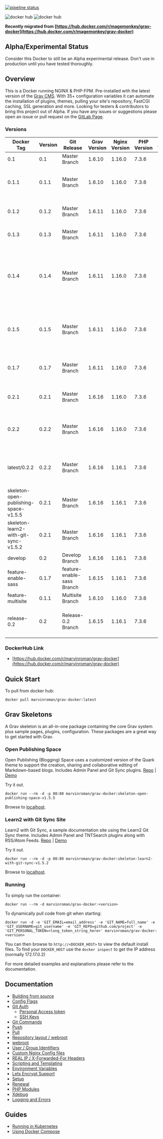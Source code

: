 [![pipeline status](https://gitlab.com/marvinroman/grav-docker/badges/0.2.1/pipeline.svg)](https://gitlab.com/marvinroman/grav-docker/commits/0.2.1)

![docker hub](https://img.shields.io/docker/pulls/marvinroman/grav-docker.svg?style=flat-square) ![docker hub](https://img.shields.io/docker/stars/marvinroman/grav-docker.svg?style=flat-square)

**Recently migrated from [https://hub.docker.com/r/magemonkey/grav-docker](https://hub.docker.com/r/magemonkey/grav-docker)**

## Alpha/Experimental Status

Consider this Docker to still be an Alpha experimental release. Don't use in production until you have tested thoroughly.

## Overview

This is a Docker running NGINX & PHP-FPM. Pre-installed with the latest version of the [Grav CMS](https://getgrav.org/). With 35+ configuration variables it can automate the installation of plugins, themes, pulling your site's repository, FastCGI caching, SSL generation and more.
Looking for testers & contributors to bring this project out of Alpha. If you have any issues or suggestions please open an issue or pull request on the [GitLab Page](https://gitlab.com/marvinroman/grav-docker).

### Versions

| Docker Tag                            | Version | Git Release                | Grav Version | Nginx Version | PHP Version | Alpine Version | Status                                                                                             |
| ------------------------------------- | ------- | -------------------------- | ------------ | ------------- | ----------- | -------------- | -------------------------------------------------------------------------------------------------- |
| 0.1                                   | 0.1     | Master Branch              | 1.6.10       | 1.16.0        | 7.3.6       | 3.9            | Alpha                                                                                              |
| 0.1.1                                 | 0.1.1   | Master Branch              | 1.6.10       | 1.16.0        | 7.3.6       | 3.9            | Alpha (includes hotfix to speed up startup)                                                        |
| 0.1.2                                 | 0.1.2   | Master Branch              | 1.6.11       | 1.16.0        | 7.3.6       | 3.9            | Alpha (includes specific Grav Version)                                                             |
| 0.1.3                                 | 0.1.3   | Master Branch              | 1.6.11       | 1.16.0        | 7.3.6       | 3.9            | Alpha (moved install of grav to script)                                                            |
| 0.1.4                                 | 0.1.4   | Master Branch              | 1.6.11       | 1.16.0        | 7.3.6       | 3.9            | Alpha (includes letsencrypt fix for hosts like Mightyweb that have a slow loadbalancer deployment) |
| 0.1.5                                 | 0.1.5   | Master Branch              | 1.6.11       | 1.16.0        | 7.3.6       | 3.9            | Alpha (fix for admin page customization when config/plugin directory doesn't exist)                |
| 0.1.7                                 | 0.1.7   | Master Branch              | 1.6.11       | 1.16.0        | 7.3.6       | 3.9            | Alpha (fix for git push to only create .gitignore if it doesn't exist)                             |
| 0.2.1                                 | 0.2.1   | Master Branch              | 1.6.16       | 1.16.0        | 7.3.6       | 3.9            | Beta (fix for grav admin url when empty)                                                           |
| 0.2.2                                 | 0.2.2   | Master Branch              | 1.6.16       | 1.16.0        | 7.3.6       | 3.9            | Beta (allow pulling of public repos withour username & password)                                   |
| latest/0.2.2                          | 0.2.2   | Master Branch              | 1.6.16       | 1.16.1        | 7.3.6       | 3.9            | Beta (allow pulling of public repos withour username & password)                                   |
| skeleton-open-publishing-space-v1.5.5 | 0.2.1   | Master Branch              | 1.6.16       | 1.16.1        | 7.3.6       | 3.9            | Alpha                                                                                              |
| skeleton-learn2-with-git-sync-v1.5.2  | 0.2.1   | Master Branch              | 1.6.16       | 1.16.1        | 7.3.6       | 3.9            | Alpha                                                                                              |
| develop                               | 0.2     | Develop Branch             | 1.6.16       | 1.16.1        | 7.3.6       | 3.9            | Development                                                                                        |
| feature-enable-sass                   | 0.1.7   | feature-enable-sass Branch | 1.6.15       | 1.16.1        | 7.3.6       | 3.9            | Experimental                                                                                       |
| feature-multisite                     | 0.1.1   | Multisite Branch           | 1.6.10       | 1.16.0        | 7.3.6       | 3.9            | Experimental                                                                                       |
| release-0.2                           | 0.2     | Release-0.2 Branch         | 1.6.15       | 1.16.1        | 7.3.6       | 3.9            | Experimental (includes multi-site & enable-sass feature)                                           |

### DockerHub Link

- [https://hub.docker.com/r/marvinroman/grav-docker](https://hub.docker.com/r/marvinroman/grav-docker)

## Quick Start

To pull from docker hub:

```
docker pull marvinroman/grav-docker:latest
```

## Grav Skeletons

A Grav skeleton is an all-in-one package containing the core Grav system plus sample pages, plugins, configuration. These packages are a great way to get started with Grav.

### Open Publishing Space

Open Publishing (Blogging) Space uses a customized version of the Quark theme to support the creation, sharing and collaborative editing of Markdown-based blogs. Includes Admin Panel and Git Sync plugins.
[Repo](https://github.com/hibbitts-design/grav-skeleton-open-publishing-space) | [Demo](https://demo.hibbittsdesign.org/grav-open-publishing-quark/)

Try it out.

```
docker run --rm -d -p 80:80 marvinroman/grav-docker:skeleton-open-publishing-space-v1.5.5
```

Browse to [localhost](http://localhost).

### Learn2 with Git Sync Site

Learn2 with Git Sync, a sample documentation site using the Learn2 Git Sync theme. Includes Admin Panel and TNTSearch plugins along with RSS/Atom Feeds.
[Repo](https://github.com/hibbitts-design/grav-skeleton-learn2-with-git-sync) | [Demo](https://demo.hibbittsdesign.org/grav-learn2-git-sync/)

Try it out.

```
docker run --rm -d -p 80:80 marvinroman/grav-docker:skeleton-learn2-with-git-sync-v1.5.2
```

Browse to [localhost](http://localhost).

### Running

To simply run the container:

```
docker run --rm -d marvinroman/grav-docker:<version>
```

To dynamically pull code from git when starting:

```
docker run -d -e 'GIT_EMAIL=email_address' -e 'GIT_NAME=full_name' -e 'GIT_USERNAME=git_username' -e 'GIT_REPO=github.com/project' -e 'GIT_PERSONAL_TOKEN=<long_token_string_here>' marvinroman/grav-docker:<version>
```

You can then browse to `http://<DOCKER_HOST>` to view the default install files. To find your `DOCKER_HOST` use the `docker inspect` to get the IP address (normally 172.17.0.2)

For more detailed examples and explanations please refer to the documentation.

## Documentation

- [Building from source](https://gitlab.com/marvinroman/grav-docker/blob/master/docs/building.md)
- [Config Flags](https://gitlab.com/marvinroman/grav-docker/blob/master/docs/config_flags.md)
- [Git Auth](https://gitlab.com/marvinroman/grav-docker/blob/master/docs/git_auth.md)
  - [Personal Access token](https://gitlab.com/marvinroman/grav-docker/blob/master/docs/git_auth.md#personal-access-token)
  - [SSH Keys](https://gitlab.com/marvinroman/grav-docker/blob/master/docs/git_auth.md#ssh-keys)
- [Git Commands](https://gitlab.com/marvinroman/grav-docker/blob/master/docs/git_commands.md)
- [Push](https://gitlab.com/marvinroman/grav-docker/blob/master/docs/git_commands.md#push-code-to-git)
- [Pull](https://gitlab.com/marvinroman/grav-docker/blob/master/docs/git_commands.md#pull-code-from-git-refresh)
- [Repository layout / webroot](https://gitlab.com/marvinroman/grav-docker/blob/master/docs/repo_layout.md)
- [webroot](https://gitlab.com/marvinroman/grav-docker/blob/master/docs/repo_layout.md#src--webroot)
- [User / Group Identifiers](https://gitlab.com/marvinroman/grav-docker/blob/master/docs/UID_GID_Mapping.md)
- [Custom Nginx Config files](https://gitlab.com/marvinroman/grav-docker/blob/master/docs/nginx_configs.md)
- [REAL IP / X-Forwarded-For Headers](https://gitlab.com/marvinroman/grav-docker/blob/master/docs/nginx_configs.md#real-ip--x-forwarded-for-headers)
- [Scripting and Templating](https://gitlab.com/marvinroman/grav-docker/blob/master/docs/scripting_templating.md)
- [Environment Variables](https://gitlab.com/marvinroman/grav-docker/blob/master/docs/scripting_templating.md#using-environment-variables--templating)
- [Lets Encrypt Support](https://gitlab.com/marvinroman/grav-docker/blob/master/docs/lets_encrypt.md)
- [Setup](https://gitlab.com/marvinroman/grav-docker/blob/master/docs/lets_encrypt.md#setup)
- [Renewal](https://gitlab.com/marvinroman/grav-docker/blob/master/docs/lets_encrypt.md#renewal)
- [PHP Modules](https://gitlab.com/marvinroman/grav-docker/blob/master/docs/php_modules.md)
- [Xdebug](https://gitlab.com/marvinroman/grav-docker/blob/master/docs/xdebug.md)
- [Logging and Errors](https://gitlab.com/marvinroman/grav-docker/blob/master/docs/logs.md)

## Guides

- [Running in Kubernetes](https://gitlab.com/marvinroman/grav-docker/blob/master/docs/guides/kubernetes.md)
- [Using Docker Compose](https://gitlab.com/marvinroman/grav-docker/blob/master/docs/guides/docker_compose.md)
